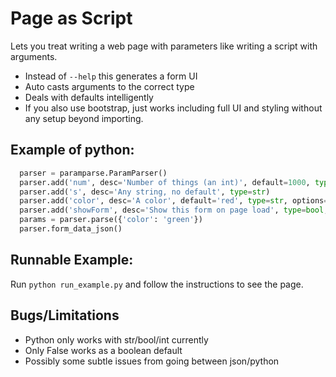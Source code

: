 Page as Script
==================================================
Lets you treat writing a web page with parameters like writing a script with arguments. 

- Instead of `--help` this generates a form UI
- Auto casts arguments to the correct type
- Deals with defaults intelligently
- If you also use bootstrap, just works including full UI and styling without any setup beyond importing.

Example of python:
-----------
```python
  parser = paramparse.ParamParser()
  parser.add('num', desc='Number of things (an int)', default=1000, type=int)
  parser.add('s', desc='Any string, no default', type=str)
  parser.add('color', desc='A color', default='red', type=str, options=['red', 'blue', 'green', 'black'])
  parser.add('showForm', desc='Show this form on page load', type=bool, default=False)
  params = parser.parse({'color': 'green'})
  parser.form_data_json()
```

Runnable Example:
-----------
  Run `python run_example.py` and follow the instructions to see the page.
  
Bugs/Limitations
-----------
- Python only works with str/bool/int currently
- Only False works as a boolean default
- Possibly some subtle issues from going between json/python